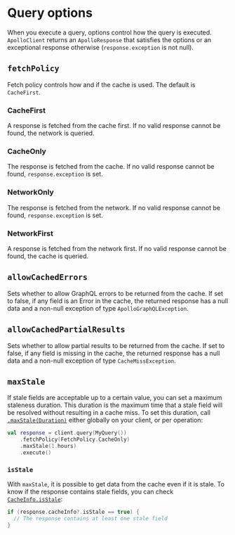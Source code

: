 # Query options

When you execute a query, options control how the query is executed. `ApolloClient` returns an `ApolloResponse` that satisfies the options or an exceptional response otherwise (`response.exception` is not null).

## `fetchPolicy`

Fetch policy controls how and if the cache is used. The default is `CacheFirst`.

### CacheFirst

A response is fetched from the cache first. If no valid response cannot be found, the network is queried.

### CacheOnly

The response is fetched from the cache. If no valid response cannot be found, `response.exception` is set.

### NetworkOnly

The response is fetched from the network. If no valid response cannot be found, `response.exception` is set.

### NetworkFirst

A response is fetched from the network first. If no valid response cannot be found, the cache is queried.

## `allowCachedErrors`

Sets whether to allow GraphQL errors to be returned from the cache. If set to false, if any field is an Error in the cache, the returned response has a null data and a non-null exception of type `ApolloGraphQLException`.

## `allowCachedPartialResults`

Sets whether to allow partial results to be returned from the cache. If set to false, if any field is missing in the cache, the returned response has a null data and a non-null exception of type `CacheMissException`.

## `maxStale`

If stale fields are acceptable up to a certain value, you can set a maximum staleness duration. This duration is the maximum time that a stale field will be resolved without resulting in a cache miss. To set this duration, call [`.maxStale(Duration)`](https://apollographql.github.io/apollo-kotlin-normalized-cache/kdoc/normalized-cache/com.apollographql.cache.normalized/max-stale.html?query=fun%20%3CT%3E%20MutableExecutionOptions%3CT%3E.maxStale(maxStale:%20Duration):%20T) either globally on your client, or per operation:

```kotlin
val response = client.query(MyQuery())
    .fetchPolicy(FetchPolicy.CacheOnly)
    .maxStale(1.hours)
    .execute()
```

### `isStale`

With `maxStale`, it is possible to get data from the cache even if it is stale. To know if the response contains stale fields, you can check [`CacheInfo.isStale`](https://apollographql.github.io/apollo-kotlin-normalized-cache/kdoc/normalized-cache/com.apollographql.cache.normalized/-cache-info/is-stale.html):

```kotlin
if (response.cacheInfo?.isStale == true) {
  // The response contains at least one stale field
}
```